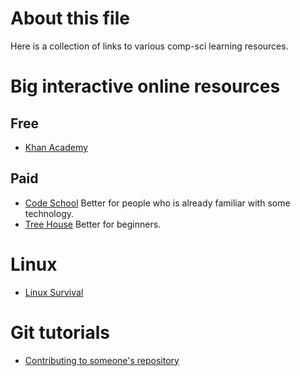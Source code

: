 # About this file
Here is a collection of links to various comp-sci learning resources.

# Big interactive online resources
## Free
- [Khan Academy](http://khanacademy.org/)

## Paid
- [Code School](https://www.codeschool.com/) Better for people who is already familiar with some technology. 
- [Tree House](https://teamtreehouse.com/) Better for beginners.

# Linux
- [Linux Survival](http://linuxsurvival.com)

# Git tutorials
 - [Contributing to someone's repository](http://kbroman.org/github_tutorial/pages/fork.html)

